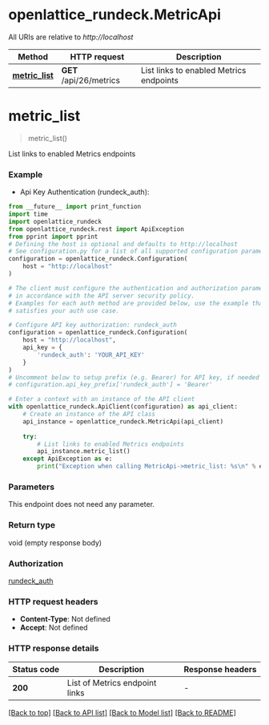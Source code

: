 # openlattice_rundeck.MetricApi

All URIs are relative to *http://localhost*

Method | HTTP request | Description
------------- | ------------- | -------------
[**metric_list**](MetricApi.md#metric_list) | **GET** /api/26/metrics | List links to enabled Metrics endpoints


# **metric_list**
> metric_list()

List links to enabled Metrics endpoints

### Example

* Api Key Authentication (rundeck_auth):
```python
from __future__ import print_function
import time
import openlattice_rundeck
from openlattice_rundeck.rest import ApiException
from pprint import pprint
# Defining the host is optional and defaults to http://localhost
# See configuration.py for a list of all supported configuration parameters.
configuration = openlattice_rundeck.Configuration(
    host = "http://localhost"
)

# The client must configure the authentication and authorization parameters
# in accordance with the API server security policy.
# Examples for each auth method are provided below, use the example that
# satisfies your auth use case.

# Configure API key authorization: rundeck_auth
configuration = openlattice_rundeck.Configuration(
    host = "http://localhost",
    api_key = {
        'rundeck_auth': 'YOUR_API_KEY'
    }
)
# Uncomment below to setup prefix (e.g. Bearer) for API key, if needed
# configuration.api_key_prefix['rundeck_auth'] = 'Bearer'

# Enter a context with an instance of the API client
with openlattice_rundeck.ApiClient(configuration) as api_client:
    # Create an instance of the API class
    api_instance = openlattice_rundeck.MetricApi(api_client)
    
    try:
        # List links to enabled Metrics endpoints
        api_instance.metric_list()
    except ApiException as e:
        print("Exception when calling MetricApi->metric_list: %s\n" % e)
```

### Parameters
This endpoint does not need any parameter.

### Return type

void (empty response body)

### Authorization

[rundeck_auth](../README.md#rundeck_auth)

### HTTP request headers

 - **Content-Type**: Not defined
 - **Accept**: Not defined

### HTTP response details
| Status code | Description | Response headers |
|-------------|-------------|------------------|
**200** | List of Metrics endpoint links |  -  |

[[Back to top]](#) [[Back to API list]](../README.md#documentation-for-api-endpoints) [[Back to Model list]](../README.md#documentation-for-models) [[Back to README]](../README.md)

